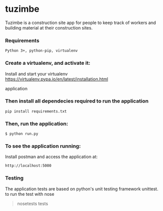 # tuzimbe
Tuzimbe is a construction site app for people to keep track of workers and building material at their construction sites.

### Requirements
`Python 3+, python-pip, virtualenv`

### Create a virtualenv, and activate it:
Install and start your virtualenv
https://virtualenv.pypa.io/en/latest/installation.html

application

### Then install all dependecies required to run the application

```
pip install requirements.txt
```
### Then, run the application:
```
$ python run.py
```
### To see the application running:
Install postman and access the application at:

```
http://localhost:5000
```
### Testing
The application tests are based on python's unit testing framework unittest. to run the test with nose

> nosetests tests



